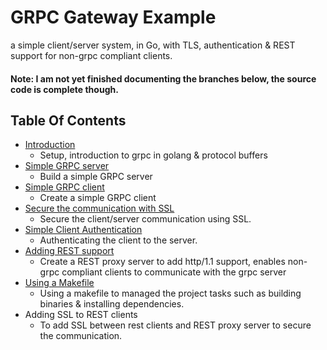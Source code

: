 # GRPC Gateway Example

a simple client/server system, in Go, with TLS, authentication & REST support for non-grpc compliant clients.
#### Note: I am not yet finished documenting the branches below, the source code is complete though.

## Table Of Contents
- [Introduction](https://github.com/jakhax/grpc-gateway-example/tree/1.introduction)
    * Setup, introduction to grpc in golang & protocol buffers
- [Simple GRPC server](https://github.com/jakhax/grpc-gateway-example/tree/2.simple-grpc-server)
    * Build a simple GRPC server
- [Simple GRPC client](https://github.com/jakhax/grpc-gateway-example/tree/3.simple-grpc-client)
    * Create a simple GRPC client
- [Secure the communication with SSL](https://github.com/jakhax/grpc-gateway-example/tree/4.secure-the-communication)
    * Secure the client/server communication using SSL.
- [Simple Client Authentication](https://github.com/jakhax/grpc-gateway-example/tree/5.authenticate-client)
    * Authenticating the client to the server.
- [Adding REST support](https://github.com/jakhax/grpc-gateway-example/tree/6.add-rest-support)
    * Create a REST proxy server to add http/1.1 support, enables non-grpc compliant clients to communicate with the grpc server
- [Using a Makefile](https://github.com/jakhax/grpc-gateway-example/tree/7.using-a-makefile)
    * Using a makefile to managed the project tasks such as building binaries & installing dependencies.
- Adding SSL to REST clients
    * To add SSL between rest clients and REST proxy server to secure the communication.
